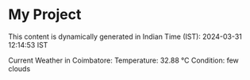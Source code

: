 # My Project

This content is dynamically generated in Indian Time (IST): 2024-03-31 12:14:53 IST


Current Weather in Coimbatore:
Temperature: 32.88 °C
Condition: few clouds
